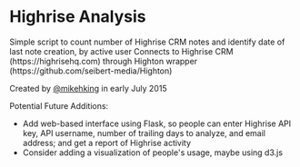 <h1>Highrise Analysis</h1>
Simple script to count number of Highrise CRM notes and identify date of last note creation, by active user
Connects to Highrise CRM (https://highrisehq.com) through Highton wrapper (https://github.com/seibert-media/Highton)

Created by <a href="twitter.com/mikehking">@mikehking</a> in early July 2015

Potential Future Additions:
<ul><li>Add web-based interface using Flask, so people can enter Highrise API key, API username, number of trailing days to analyze, and email address; and get a report of Highrise activity
<li>Consider adding a visualization of people's usage, maybe using d3.js
</ul>
